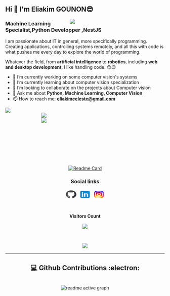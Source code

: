 ## Hi  👋 I'm Eliakim GOUNON😎

<img align="right"  src='https://github.com/princeGedeon/ML-For-Beginners/blob/main/1-Introduction/1-intro-to-ML/images/ai-ml-ds.png' width='300'>

### Machine Learning Specialist,Python Developper ,NestJS

I am passionate about IT in general, more specifically programming. Creating applications, controlling systems remotely, and all this with code is what pushes me every day to explore the world of programming.

Whatever the field, from **artificial intelligence** to **robotics**, including **web and desktop development**, I like handling code. 😏😉

- 🔭 I’m currently working on some computer vision's systems
- 🌱 I’m currently learning about computer vision specialization
- 👯 I’m looking to collaborate on the projects about Computer vision
- 💬 Ask me about **Python, Machine Learning, Computer Vision**
- 📫 How to reach me: **eliakimceleste@gmail.com**


    
<p align=center>
<div align=center>
    <a href="https://github.com/eliakimceleste/eliakimceleste" title="Go to Source">
        <img align="left" width=390
            src="https://github-readme-stats.vercel.app/api?username=eliakimceleste&show_icons=true&theme=codeSTACKr&hide_border=true"/>
    </a>
    <a href="https://github.com/eliakimceleste/eliakimceleste" title="Go to Source">
        <img align="right" width=390
            src="https://github-readme-streak-stats.herokuapp.com?user=eliakimceleste&theme=codeSTACKr&hide_border=true&date_format=j/n/Y" />
    </a>
    <a href="https://github.com/eliakimceleste/eliakimceleste" title="Go to Source">
        <img align="right" width=390
            src="https://github-readme-stats.vercel.app/api/top-langs/?username=eliakimceleste&layout=compact&theme=codeSTACKr&hide_border=true" />
    </a>
</div>
<br><br><br><br><br><br><br><br><br>

<div >
    <p align="center">
        <a href="https://github.com/eliakimceleste/CodeWhiz"><img src="https://github-readme-stats.vercel.app/api/pin/?username=eliakimceleste&show_icons=true&theme=codeSTACKr&hide_border=true&amp;repo=CodeWhiz" alt="Readme Card"></a>
    </p>
</div>



<!-- START NEW SECTION -->
<h3 align="center">Social links</h3>
<p align="center">
    <a href="https://github.com/eliakimceleste" target="blank" > <img align="center"
                        src="github.svg"
                        alt="Eliakim GOUNON" height="30" width="40" /></a>
    <a href="https://linkedin.com/in/eliakimceleste" target="blank" > <img align="center"
                        src="link.svg"
                        alt="Eliakim GOUNON" height="30" width="40" /></a>
    <a href="https://www.instagram.com/eliakim_celeste/?hl=fr/" target="blank" > <img align="center"
                        src="insta.svg"
                        alt="Eliakim GOUNON" height="30" width="40" /></a>
</p>

<!-- START NEW SECTION -->
<div align="center">
<br><p align="centre"><b>Visitors Count</b></p>  
<p align="center"><img align="center" src="https://profile-counter.glitch.me/{eliakimceleste}/count.svg" /></p> 
<br></div>




<p align="center">
<!-- <img align="" height='120px' src="https://github.com/aryashah2k/aryashah2k/blob/main/assets/Geometric%20White.gif" /> -->
 <img align="" height='120px' src="https://raw.githubusercontent.com/rodrigograca31/rodrigograca31/master/matrix.svg" />
<!--  <img align="" height='120px' src="https://github.com/aryashah2k/aryashah2k/blob/main/assets/Geometric%20White.gif" /> -->
</p>
<hr>

  <div>
            <h2 align="center"> 💻 Github Contributions :electron: </h2>
            <br>
            <div align="center">
                <img src="https://github-readme-activity-graph.vercel.app/graph?username=eliakimceleste&color=FF7F00&bg_color=09131B&line=FF7F00&point=FF7F00&area_color=000000&hide_border=true&area=true"
                    alt="readme active graph" />
  </div>

<!--
**eliakimceleste/eliakimceleste** is a ✨ _special_ ✨ repository because its `README.md` (this file) appears on your GitHub profile.

Here are some ideas to get you started:

- 🔭 I’m currently working on ...
- 🌱 I’m currently learning ...
- 👯 I’m looking to collaborate on ...
- 🤔 I’m looking for help with ...
- 💬 Ask me about ...
- 📫 How to reach me: ...
- 😄 Pronouns: ...
- ⚡ Fun fact: ...
-->

